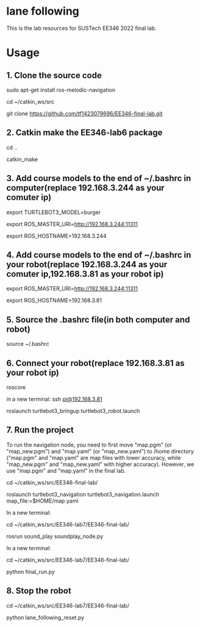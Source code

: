 # lane following
This is the lab resources for SUSTech EE346 2022 final lab.

# Usage

## 1. Clone the source code
  sudo apt-get install ros-melodic-navigation
  
  cd ~/catkin_ws/src
  
  git clone https://github.com/tf1423079696/EE346-final-lab.git
  
## 2. Catkin make the EE346-lab6 package
  cd ..
  
  catkin_make

## 3. Add course models to the end of ~/.bashrc in computer(replace 192.168.3.244 as your comuter ip)
   export TURTLEBOT3_MODEL=burger
   
   export ROS_MASTER_URI=http://192.168.3.244:11311
   
   export ROS_HOSTNAME=192.168.3.244
   
## 4. Add course models to the end of ~/.bashrc in your robot(replace 192.168.3.244 as your comuter ip,192.168.3.81 as your robot ip)
   export ROS_MASTER_URI=http://192.168.3.244:11311
   
   export ROS_HOSTNAME=192.168.3.81

## 5. Source the .bashrc file(in both computer and robot)
   source ~/.bashrc
   
## 6. Connect your robot(replace 192.168.3.81 as your robot ip)
   roscore 
   
   in a new  terminal: ssh pi@192.168.3.81
   
   roslaunch turtlebot3_bringup turtlebot3_robot.launch
   
## 7. Run the project
   
   To run the navigation node, you need to first move "map.pgm" (or "map_new.pgm") and "map.yaml" (or "map_new.yaml") to /home directory ("map.pgm" and "map.yaml" are map files with lower accuracy, while "map_new.pgm" and "map_new.yaml" with higher accuracy). However, we use "map.pgm" and "map.yaml" in the final lab.
   
   cd ~/catkin_ws/src/EE346-final-lab/
   
   roslaunch turtlebot3_navigation turtlebot3_navigation.launch map_file:=$HOME/map.yaml
   
   In a new terminal:
   
   cd ~/catkin_ws/src/EE346-lab7/EE346-final-lab/
   
   rosrun sound_play soundplay_node.py
   
   In a new terminal:
   
   cd ~/catkin_ws/src/EE346-lab7/EE346-final-lab/
   
   python final_run.py 

## 8. Stop the robot
   cd ~/catkin_ws/src/EE346-lab7/EE346-final-lab/
   
   python lane_following_reset.py 

   
 
   


